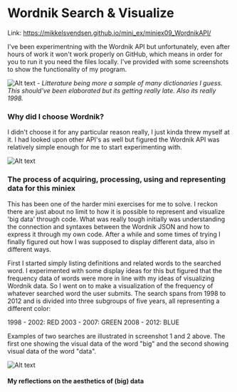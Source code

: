 <h1>Wordnik Search & Visualize</h1>

Link: https://mikkelsvendsen.github.io/mini_ex/miniex09_WordnikAPI/

I've been experimentning with the Wordnik API but unfortunately, even after hours of work it won't work properly on GitHub, which means in order for you to run it you need the files locally. I've provided with some screenshots to show the functionality of my program.

![Alt text](https://mikkelsvendsen.github.io/mini_ex/miniex09_WordnikAPI/miniex09_Wordnik1.JPG?raw=true "miniex09 Screenshot1")
<i>- Litterature being more a sample of many dictionaries I guess. This should've been elaborated but its getting really late. Also its really 1998.</i>

<h3>Why did I choose Wordnik?</h3>

I didn't choose it for any particular reason really, I just kinda threw myself at it. I had looked upon other API's as well but figured the Wordnik API was relatively simple enough for me to start experimenting with.

![Alt text](https://mikkelsvendsen.github.io/mini_ex/miniex09_WordnikAPI/miniex09_Wordnik2.JPG?raw=true "miniex09 Screenshot2")

<h3>The process of acquiring, processing, using and representing data for this miniex</h3>

This has been one of the harder mini exercises for me to solve. I reckon there are just about no limit to how it is possible to represent and visualize 'big data' through code. What was really tough initially was understanding the connection and syntaxes between the Wordnik JSON and how to express it through my own code. After a while and some times of trying I finally figured out how I was supposed to display different data, also in different ways.

First I started simply listing definitions and related words to the searched word. I experimented with some display ideas for this but figured that the frequency data of words were more in line with my ideas of visualizing Wordnik data. So I went on to make a visualization of the frequency of whatever searched word the user submits. The search spans from 1998 to 2012 and is divided into three subgroups of five years, all representing a different color:

1998 - 2002: RED
2003 - 2007: GREEN
2008 - 2012: BLUE

Examples of two searches are illustrated in screenshot 1 and 2 above. The first one showing the visual data of the word "big" and the second showing visual data of the word "data".

![Alt text](https://mikkelsvendsen.github.io/mini_ex/miniex09_WordnikAPI/miniex09_Wordnik3.JPG?raw=true "miniex09 Screenshot3")

<h4>My reflections on the aesthetics of (big) data</h4>
